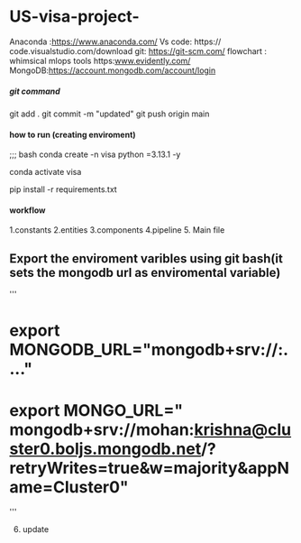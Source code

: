 # US-visa-project-

Anaconda :https://www.anaconda.com/
Vs code: https:// code.visualstudio.com/download
git: https://git-scm.com/
flowchart : whimsical
mlops tools https:www.evidently.com/
MongoDB:https://account.mongodb.com/account/login

##### git command
git add .
git commit -m "updated"
git push origin main

#### how to run (creating enviroment)
;;; bash
conda create -n visa python =3.13.1 -y

conda activate visa

pip install -r requirements.txt



#### workflow

1.constants
2.entities
3.components
4.pipeline
5. Main file


##  Export the enviroment varibles using git bash(it sets the mongodb url as enviromental variable)

'''

# export MONGODB_URL="mongodb+srv://<username>:<password>...."

# export MONGO_URL=" mongodb+srv://mohan:krishna@cluster0.boljs.mongodb.net/?retryWrites=true&w=majority&appName=Cluster0"


'''

6. update
